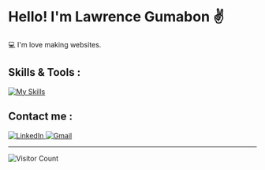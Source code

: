 [//]: ![Banner](https://github.com/lawrencegumabon/lawrencegumabon/blob/main/assets/banner.png)
# Hello! I'm Lawrence Gumabon ✌


💻 I'm love making websites.
<br />

## Skills & Tools : 
[![My Skills](https://skillicons.dev/icons?i=html,css,js,tailwind,react,php,github,vscode,figma,ps)](https://skillicons.dev)

## Contact me :
<div>
  <a href="https://www.linkedin.com/in/lawrence-gumabon-7018b7255/" target="_blank">
    <img src="https://skillicons.dev/icons?i=linkedin" alt="LinkedIn">
  </a>

  <a href="mailto:lwrncgmbn@gmail.com">
    <img src="https://skillicons.dev/icons?i=gmail" alt="Gmail">
  </a>
</div>

-----------------------------------------------------------------------------
![Visitor Count](https://profile-counter.glitch.me/{lawrencegumabon}/count.svg)


[//]: <![](https://komarev.com/ghpvc/?username=lawrencegumabon)>

[//]: <![HTML5](https://img.shields.io/badge/html5-%23FF5733.svg?style=for-the-badge&logo=html5&logoColor=white)>
[//]: <![CSS3](https://img.shields.io/badge/css3-%23264fe4.svg?style=for-the-badge&logo=css3&logoColor=#white)>
[//]: <![JavaScript](https://img.shields.io/badge/javascript-%23323330.svg?style=for-the-badge&logo=javascript&logoColor=#white)>
[//]: <![Tailwind](https://img.shields.io/badge/tailwindcss-%23b8c2cc.svg?style=for-the-badge&logo=tailwindcss&logoColor=#white)>
[//]: <![C++](https://img.shields.io/badge/c++-%235f98cf.svg?style=for-the-badge&logo=cpp&logoColor=white)>
[//]: <![VSCode](https://img.shields.io/badge/VS%20Code-%230078d7.svg?style=for-the-badge&logo=visual-studio-code&logoColor=#white)>

[//]: <### Profile Visits:>
